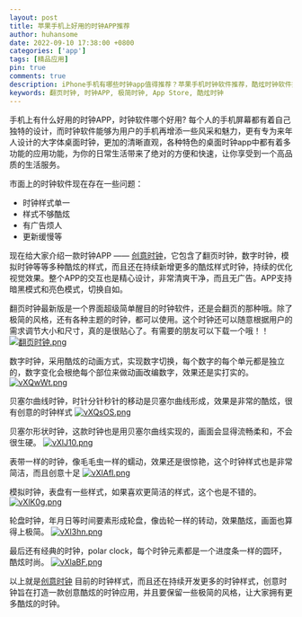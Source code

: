 ```yaml
---
layout: post
title: 苹果手机上好用的时钟APP推荐
author: huhansome
date: 2022-09-10 17:38:00 +0800
categories: ['app']
tags: [精品应用]
pin: true
comments: true
description: iPhone手机有哪些时钟app值得推荐？苹果手机时钟软件推荐，酷炫时钟软件推荐，苹果手机极品软件分享
keywords: 翻页时钟, 时钟APP, 极简时钟, App Store, 酷炫时钟
---
```



手机上有什么好用的时钟APP，时钟软件哪个好用? 每个人的手机屏幕都有着自己独特的设计，而时钟软件能够为用户的手机再增添一些风采和魅力，更有专为来年人设计的大字体桌面时钟，更加的清晰直观，各种特色的桌面时钟app中都有着多功能的应用功能，为你的日常生活带来了绝对的方便和快速，让你享受到一个高品质的生活服务。

市面上的时钟软件现在存在一些问题：

- 时钟样式单一
- 样式不够酷炫
- 有广告烦人
- 更新缓慢等

现在给大家介绍一款时钟APP —— [创意时钟](https://apps.apple.com/cn/app/%E5%88%9B%E6%84%8F%E6%97%B6%E9%92%9F-%E6%9E%81%E7%AE%80%E5%88%9B%E6%84%8F%E6%97%A0%E5%B9%BF%E5%91%8A%E9%99%84%E5%B8%A6%E6%A1%8C%E9%9D%A2%E5%B0%8F%E9%83%A8%E4%BB%B6%E7%BF%BB%E9%A1%B5%E5%85%A8%E5%B1%8F%E6%9E%81%E7%AE%80%E6%97%B6%E9%92%9F/id1643819605)，它包含了翻页时钟，数字时钟，模拟时钟等等多种酷炫的样式，而且还在持续新增更多的酷炫样式时钟，持续的优化视觉效果。整个APP的交互也是精心设计，非常清爽干净，而且无广告。APP支持暗黑模式和亮色模式，切换自如。

翻页时钟最新版是一个界面超级简单醒目的时钟软件，还是会翻页的那种哦。除了极简的风格，还有各种主题的时钟，都可以使用。这个时钟还可以随意根据用户的需求调节大小和尺寸，真的是很贴心了。有需要的朋友可以下载一个哦！！
[![翻页时钟.png](https://s1.ax1x.com/2022/09/12/vXQ3QK.png)](https://imgse.com/i/vXQ3QK)

数字时钟，采用酷炫的动画方式，实现数字切换，每个数字的每个单元都是独立的，数字变化会根绝每个部位来做动画改编数字，效果还是实打实的。
[![vXQwWt.png](https://s1.ax1x.com/2022/09/12/vXQwWt.png)](https://imgse.com/i/vXQwWt)

贝塞尔曲线时钟，时针分针秒针的移动是贝塞尔曲线形成，效果是非常的酷炫，很有创意的时钟样式
[![vXQsOS.png](https://s1.ax1x.com/2022/09/12/vXQsOS.png)](https://imgse.com/i/vXQsOS)

贝塞尔形状时钟，这款时钟也是用贝塞尔曲线实现的，画面会显得流畅柔和，不会很生硬。
[![vXlJ10.png](https://s1.ax1x.com/2022/09/12/vXlJ10.png)](https://imgse.com/i/vXlJ10)

表带一样的时钟，像毛毛虫一样的蠕动，效果还是很惊艳，这个时钟样式也是非常简洁，而且创意十足
[![vXlAfI.png](https://s1.ax1x.com/2022/09/12/vXlAfI.png)](https://imgse.com/i/vXlAfI)

模拟时钟，表盘有一些样式，如果喜欢更简洁的样式，这个也是不错的。
[![vXlK0g.png](https://s1.ax1x.com/2022/09/12/vXlK0g.png)](https://imgse.com/i/vXlK0g)

轮盘时钟，年月日等时间要素形成轮盘，像齿轮一样的转动，效果酷炫，画面也算得上极简。
[![vXl3hn.png](https://s1.ax1x.com/2022/09/12/vXl3hn.png)](https://imgse.com/i/vXl3hn)

最后还有经典的时钟，polar clock，每个时钟元素都是一个进度条一样的圆环，酷炫时尚。
[![vXlaBF.png](https://s1.ax1x.com/2022/09/12/vXlaBF.png)](https://imgse.com/i/vXlaBF)

以上就是[创意时钟](https://apps.apple.com/cn/app/%E5%88%9B%E6%84%8F%E6%97%B6%E9%92%9F-%E6%9E%81%E7%AE%80%E5%88%9B%E6%84%8F%E6%97%A0%E5%B9%BF%E5%91%8A%E9%99%84%E5%B8%A6%E6%A1%8C%E9%9D%A2%E5%B0%8F%E9%83%A8%E4%BB%B6%E7%BF%BB%E9%A1%B5%E5%85%A8%E5%B1%8F%E6%9E%81%E7%AE%80%E6%97%B6%E9%92%9F/id1643819605) 目前的时钟样式，而且还在持续开发更多的时钟样式，创意时钟旨在打造一款创意酷炫的时钟应用，并且要保留一些极简的风格，让大家拥有更多酷炫的时钟。
